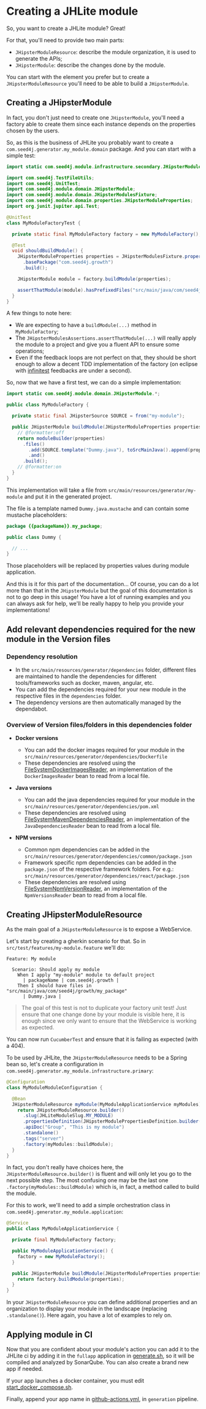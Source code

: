 # Creating a JHLite module

So, you want to create a JHLite module? Great!

For that, you'll need to provide two main parts:

- `JHipsterModuleResource`: describe the module organization, it is used to generate the APIs;
- `JHipsterModule`: describe the changes done by the module.

You can start with the element you prefer but to create a `JHipsterModuleResource` you'll need to be able to build a `JHipsterModule`.

## Creating a JHipsterModule

In fact, you don't just need to create one `JHipsterModule`, you'll need a factory able to create them since each instance depends on the properties chosen by the users.

So, as this is the business of JHLite you probably want to create a `com.seed4j.generator.my_module.domain` package. And you can start with a simple test:

```java
import static com.seed4j.module.infrastructure.secondary.JHipsterModulesAssertions.*;

import com.seed4j.TestFileUtils;
import com.seed4j.UnitTest;
import com.seed4j.module.domain.JHipsterModule;
import com.seed4j.module.domain.JHipsterModulesFixture;
import com.seed4j.module.domain.properties.JHipsterModuleProperties;
import org.junit.jupiter.api.Test;

@UnitTest
class MyModuleFactoryTest {

  private static final MyModuleFactory factory = new MyModuleFactory();

  @Test
  void shouldBuildModule() {
    JHipsterModuleProperties properties = JHipsterModulesFixture.propertiesBuilder(TestFileUtils.tmpDirForTest())
      .basePackage("com.seed4j.growth")
      .build();

    JHipsterModule module = factory.buildModule(properties);

    assertThatModule(module).hasPrefixedFiles("src/main/java/com/seed4j/growth/my_package", "Dummy.java");
  }
}
```

A few things to note here:

- We are expecting to have a `buildModule(...)` method in `MyModuleFactory`;
- The `JHipsterModulesAssertions.assertThatModule(...)` will really apply the module to a project and give you a fluent API to ensure some operations;
- Even if the feedback loops are not perfect on that, they should be short enough to allow a decent TDD implementation of the factory (on eclipse with [infinitest](https://infinitest.github.io/) feedbacks are under a second).

So, now that we have a first test, we can do a simple implementation:

```java
import static com.seed4j.module.domain.JHipsterModule.*;

public class MyModuleFactory {

  private static final JHipsterSource SOURCE = from("my-module");

  public JHipsterModule buildModule(JHipsterModuleProperties properties) {
    // @formatter:off
    return moduleBuilder(properties)
      .files()
        .add(SOURCE.template("Dummy.java"), toSrcMainJava().append(properties.packagePath()).append("my_package").append("Dummy.java"))
        .and()
      .build();
    // @formatter:on
  }
}
```

This implementation will take a file from `src/main/resources/generator/my-module` and put it in the generated project.

The file is a template named `Dummy.java.mustache` and can contain some mustache placeholders:

```java
package {{packageName}}.my_package;

public class Dummy {

  // ...
}
```

Those placeholders will be replaced by properties values during module application.

And this is it for this part of the documentation... Of course, you can do a lot more than that in the `JHipsterModule` but the goal of this documentation is not to go deep in this usage! You have a lot of running examples and you can always ask for help, we'll be really happy to help you provide your implementations!

## Add relevant dependencies required for the new module in the Version files

### Dependency resolution

- In the `src/main/resources/generator/dependencies` folder, different files are maintained to handle the dependencies for different tools/frameworks such as docker, maven, angular, etc.
- You can add the dependencies required for your new module in the respective files in the `dependencies` folder.
- The dependency versions are then automatically managed by the dependabot.

### Overview of Version files/folders in this dependencies folder

- **Docker versions**
  - You can add the docker images required for your module in the `src/main/resources/generator/dependencies/Dockerfile`
  - These dependencies are resolved using the [FileSystemDockerImagesReader](https://github.com/seed4j/seed4j/blob/main/src/main/java/tech/jhipster/lite/module/infrastructure/secondary/docker/FileSystemDockerImagesReader.java), an implementation of the `DockerImagesReader` bean to read from a local file.

- **Java versions**
  - You can add the java dependencies required for your module in the `src/main/resources/generator/dependencies/pom.xml`
  - These dependencies are resolved using [FileSystemMavenDependenciesReader](https://github.com/seed4j/seed4j/blob/main/src/main/java/tech/jhipster/lite/module/infrastructure/secondary/javadependency/FileSystemMavenDependenciesReader.java), an implementation of the `JavaDependenciesReader` bean to read from a local file.

- **NPM versions**
  - Common npm dependencies can be added in the `src/main/resources/generator/dependencies/common/package.json`
  - Framework specific npm dependencies can be added in the `package.json` of the respective framework folders. For e.g.: `src/main/resources/generator/dependencies/react/package.json`
  - These dependencies are resolved using [FileSystemNpmVersionReader](https://github.com/seed4j/seed4j/blob/main/src/main/java/tech/jhipster/lite/module/infrastructure/secondary/npm/FileSystemNpmVersionReader.java), an implementation of the `NpmVersionsReader` bean to read from a local file.

## Creating JHipsterModuleResource

As the main goal of a `JHipsterModuleResource` is to expose a WebService.

Let's start by creating a gherkin scenario for that. So in `src/test/features/my-module.feature` we'll do:

```
Feature: My module

  Scenario: Should apply my module
    When I apply "my-module" module to default project
      | packageName | com.seed4j.growth |
    Then I should have files in "src/main/java/com/seed4j/growth/my_package"
      | Dummy.java |
```

> The goal of this test is not to duplicate your factory unit test! Just ensure that one change done by your module is visible here, it is enough since we only want to ensure that the WebService is working as expected.

You can now run `CucumberTest` and ensure that it is failing as expected (with a 404).

To be used by JHLite, the `JHipsterModuleResource` needs to be a Spring bean so, let's create a configuration in `com.seed4j.generator.my_module.infrastructure.primary`:

```java
@Configuration
class MyModuleModuleConfiguration {

  @Bean
  JHipsterModuleResource myModule(MyModuleApplicationService myModules) {
    return JHipsterModuleResource.builder()
      .slug(JHLiteModuleSlug.MY_MODULE)
      .propertiesDefinition(JHipsterModulePropertiesDefinition.builder().addBasePackage().build())
      .apiDoc("Group", "This is my module")
      .standalone()
      .tags("server")
      .factory(myModules::buildModule);
  }
}
```

In fact, you don't really have choices here, the `JHipsterModuleResource.builder()` is fluent and will only let you go to the next possible step.
The most confusing one may be the last one `.factory(myModules::buildModule)` which is, in fact, a method called to build the module.

For this to work, we'll need to add a simple orchestration class in `com.seed4j.generator.my_module.application`:

```java
@Service
public class MyModuleApplicationService {

  private final MyModuleFactory factory;

  public MyModuleApplicationService() {
    factory = new MyModuleFactory();
  }

  public JHipsterModule buildModule(JHipsterModuleProperties properties) {
    return factory.buildModule(properties);
  }
}
```

In your `JHipsterModuleResource` you can define additional properties and an organization to display your module in the landscape (replacing `.standalone()`). Here again, you have a lot of examples to rely on.

## Applying module in CI

Now that you are confident about your module's action you can add it to the JHLite ci by adding it in the `fullapp` application in [generate.sh](../tests-ci/generate.sh), so it will be compiled and analyzed by SonarQube. You can also create a brand new app if needed.

If your app launches a docker container, you must edit [start_docker_compose.sh](../tests-ci/start_docker_compose.sh).

Finally, append your app name in [github-actions.yml](../.github/workflows/github-actions.yml), in `generation` pipeline.
